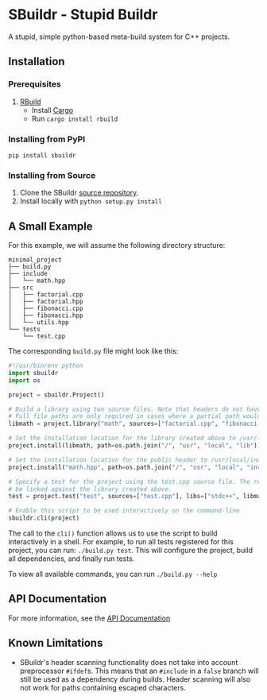 # SBuildr - Stupid Buildr

A stupid, simple python-based meta-build system for C++ projects.

## Installation

### Prerequisites

1. [RBuild](https://github.com/pmarathe25/RBuild)
    - Install [Cargo](https://doc.rust-lang.org/cargo/getting-started/installation.html)
    - Run `cargo install rbuild`

### Installing from PyPI
`pip install sbuildr`

### Installing from Source
1. Clone the SBuildr [source repository](https://github.com/pmarathe25/SBuildr).
2. Install locally with `python setup.py install`

## A Small Example

For this example, we will assume the following directory structure:
```
minimal_project
├── build.py
├── include
│   └── math.hpp
├── src
│   ├── factorial.cpp
│   ├── factorial.hpp
│   ├── fibonacci.cpp
│   ├── fibonacci.hpp
│   └── utils.hpp
└── tests
    └── test.cpp
```

The corresponding `build.py` file might look like this:

```python
#!/usr/bin/env python
import sbuildr
import os

project = sbuildr.Project()

# Build a library using two source files. Note that headers do not have to be specified manually.
# Full file paths are only required in cases where a partial path would be ambiguous.
libmath = project.library("math", sources=["factorial.cpp", "fibonacci.cpp"], libs=["stdc++"])

# Set the installation location for the library created above to /usr/local/lib.
project.install(libmath, path=os.path.join("/", "usr", "local", "lib"))

# Set the installation location for the public header to /usr/local/include.
project.install("math.hpp", path=os.path.join("/", "usr", "local", "include"))

# Specify a test for the project using the test.cpp source file. The resulting executable will
# be linked against the library created above.
test = project.test("test", sources=["test.cpp"], libs=["stdc++", libmath])

# Enable this script to be used interactively on the command-line
sbuildr.cli(project)
```

The call to the `cli()` function allows us to use the script to build interactively in a shell.
For example, to run all tests registered for this project, you can run: `./build.py test`. This will configure the project, build all dependencies, and finally run tests.

To view all available commands, you can run `./build.py --help`

<!-- TODO: Explain profiles -->

## API Documentation
For more information, see the [API Documentation](https://sbuildr.readthedocs.io/en/stable/)

## Known Limitations
- SBuildr's header scanning functionality does not take into account preprocessor `#ifdef`s. This means that an `#include` in a `false` branch will still be used as a dependency during builds. Header scanning will also not work for paths containing escaped characters.

